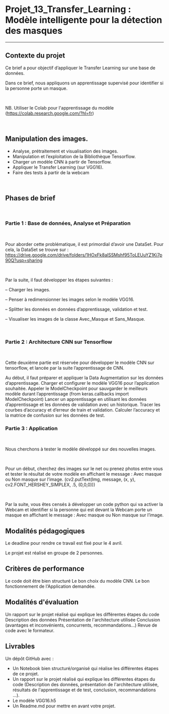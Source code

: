 # Projet_13_Transfer_Learning : Modèle intelligente pour la détection des masques
---

## Contexte du projet
Ce brief a pour objectif d’appliquer le Transfer Learning sur une base de données.

Dans ce brief, nous appliquons un apprentissage supervisé pour identifier si la personne porte un masque.

​

NB. Utiliser le Colab pour l'apprentissage du modèle (https://colab.research.google.com/?hl=fr)


​

## Manipulation des images.
- Analyse, prétraitement et visualisation des images.
- Manipulation et l’exploitation de la Bibliothèque Tensorflow.
- Charger un modèle CNN à partir de Tensorflow.
- Appliquer le Transfer Learning (sur VGG16).
- Faire des tests à partir de la webcam


​

## Phases de brief

​

### Partie 1 : Base de données, Analyse et Préparation

​

Pour aborder cette problématique, il est primordial d’avoir une DataSet. Pour cela, la DataSet se trouve sur : https://drive.google.com/drive/folders/1HOxFk8alSSMshf95ToLEUuYZ1Ki7p90Q?usp=sharing

​

Par la suite, il faut développer les étapes suivantes :

– Charger les images.

– Penser à redimensionner les images selon le modèle VGG16.

– Splitter les données en données d’apprentissage, validation et test.

– Visualiser les images de la classe Avec_Masque et Sans_Masque.

​

### Partie 2 : Architecture CNN sur Tensorflow

​

Cette deuxième partie est réservée pour développer le modèle CNN sur tensorflow, et lancée par la suite l’apprentissage de CNN.

Au début, il faut préparer et appliquer la Data Augmentation sur les données d’apprentissage.
Charger et configurer le modèle VGG16 pour l’application souhaitée.
Appeler le ModelCheckpoint pour sauvgarder le meilleurs modèle durant l’apprentissage (from keras.callbacks import ModelCheckpoint)
Lancer un apprentissage en utilisant les données d’apprentissage et les données de validation avec un historique.
Tracer les courbes d’accuracy et d’erreur de train et validation.
Calculer l’accuracy et la matrice de confusion sur les données de test.
​

### Partie 3 : Application

​

Nous cherchons à tester le modèle développé sur des nouvelles images.

​

Pour un début, cherchez des images sur le net ou prenez photos entre vous et tester le résultat de votre modèle en affichant le message : Avec masque ou Non masque sur l’image. (cv2.putText(Img, message, (x, y), cv2.FONT_HERSHEY_SIMPLEX, .5, (0,0,0)))

​

Par la suite, vous êtes censés à développer un code python qui va activer la Webcam et identifier si la personne qui est devant la Webcam porte un masque en affichant le message : Avec masque ou Non masque sur l’image.


## Modalités pédagogiques
Le deadline pour rendre ce travail est fixé pour le 4 avril.

Le projet est réalisé en groupe de 2 personnes.


## Critères de performance
Le code doit être bien structuré
Le bon choix du modèle CNN.
Le bon fonctionnement de l'Application demandée.


## Modalités d'évaluation
Un rapport sur le projet réalisé qui explique les différentes étapes du code
Description des données
Présentation de l'architecture utilisée
Conclusion (avantages et inconvénients, concurrents, recommandations…)
Revue de code avec le formateur.


## Livrables
Un dépôt GitHub avec :

- Un Notebook bien structuré/organisé qui réalise les différentes étapes de ce projet.
- Un rapport sur le projet réalisé qui explique les différentes étapes du code (Description des données, présentation de l'architecture utilisée, résultats de l'apprentissage et de test, conclusion, recommandations ...).
- Le modèle VGG16.h5
- Un Readme.md pour mettre en avant votre projet.
